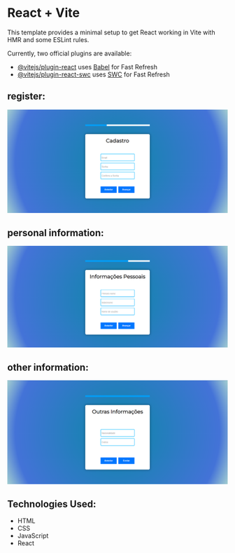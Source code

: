 # React + Vite

This template provides a minimal setup to get React working in Vite with HMR and some ESLint rules.

Currently, two official plugins are available:

- [@vitejs/plugin-react](https://github.com/vitejs/vite-plugin-react/blob/main/packages/plugin-react/README.md) uses [Babel](https://babeljs.io/) for Fast Refresh
- [@vitejs/plugin-react-swc](https://github.com/vitejs/vite-plugin-react-swc) uses [SWC](https://swc.rs/) for Fast Refresh

## register:
![register](https://github.com/ViniciusV4/registrationEvolution/blob/main/public/home.png)

## personal information:
![personal information](https://github.com/ViniciusV4/registrationEvolution/blob/main/public/part2.png)

## other information:
![other information](https://github.com/ViniciusV4/registrationEvolution/blob/main/public/part3.png)

## Technologies Used:

* HTML
* CSS
* JavaScript
* React
